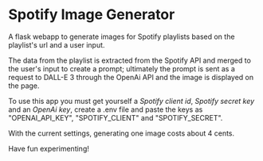 # Spotify Image Generator

A flask webapp to generate images for Spotify playlists based on the playlist's url and a user input.

The data from the playlist is extracted from the Spotify API and merged to the user's input to create a prompt; ultimately the prompt is sent as a request to DALL-E 3 through the OpenAi API and the image is displayed on the page.

To use this app you must get yourself a *Spotify client id*, *Spotify secret key* and an *OpenAi key*, create a .env file and paste the keys as "OPENAI_API_KEY", "SPOTIFY_CLIENT" and "SPOTIFY_SECRET". 

With the current settings, generating one image costs about 4 cents.


Have fun experimenting!
